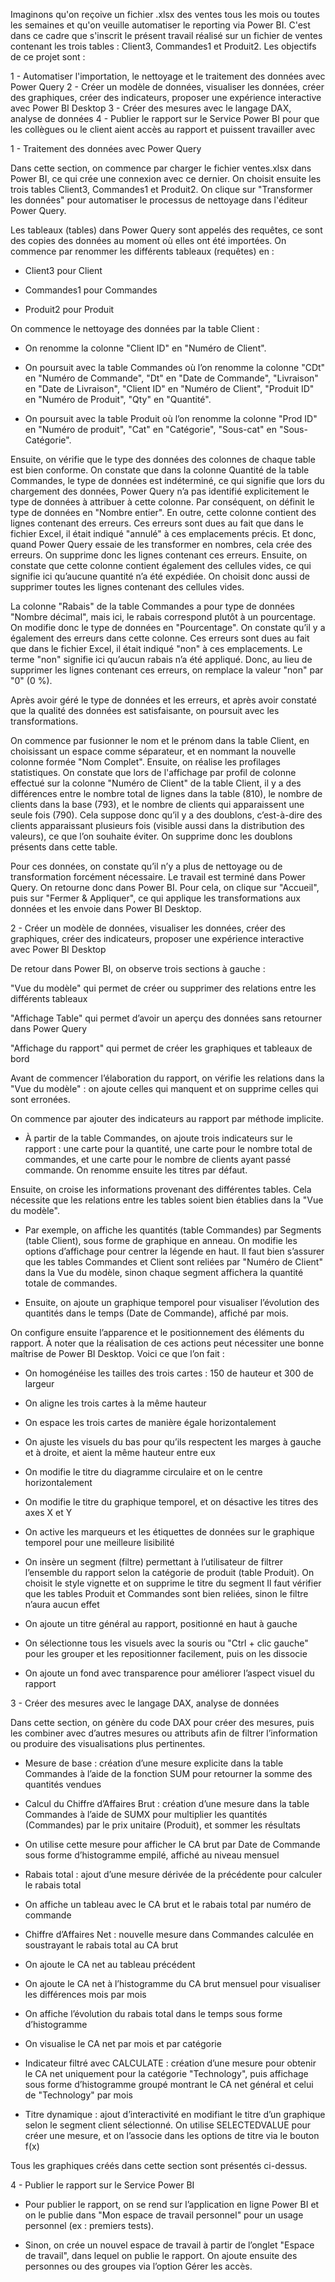 Imaginons qu'on reçoive un fichier .xlsx des ventes tous les mois ou toutes les semaines et qu'on veuille automatiser le reporting via Power BI. C'est dans ce cadre que s'inscrit le présent travail réalisé sur un fichier de ventes contenant les trois tables : Client3, Commandes1 et Produit2. Les objectifs de ce projet sont :

1 - Automatiser l'importation, le nettoyage et le traitement des données avec Power Query
2 - Créer un modèle de données, visualiser les données, créer des graphiques, créer des indicateurs, proposer une expérience interactive avec Power BI Desktop
3 - Créer des mesures avec le langage DAX, analyse de données
4 - Publier le rapport sur le Service Power BI pour que les collègues ou le client aient accès au rapport et puissent travailler avec

1 - Traitement des données avec Power Query

Dans cette section, on commence par charger le fichier ventes.xlsx dans Power BI, ce qui crée une connexion avec ce dernier. On choisit ensuite les trois tables Client3, Commandes1 et Produit2. On clique sur "Transformer les données" pour automatiser le processus de nettoyage dans l'éditeur Power Query.

Les tableaux (tables) dans Power Query sont appelés des requêtes, ce sont des copies des données au moment où elles ont été importées. On commence par renommer les différents tableaux (requêtes) en :

- Client3 pour Client

- Commandes1 pour Commandes

- Produit2 pour Produit

On commence le nettoyage des données par la table Client :

- On renomme la colonne "Client ID" en "Numéro de Client".

- On poursuit avec la table Commandes où l’on renomme la colonne "CDt" en "Numéro de Commande", "Dt" en "Date de Commande", "Livraison" en "Date de Livraison", "Client ID" en "Numéro de Client", "Produit ID" en "Numéro de Produit", "Qty" en "Quantité".

- On poursuit avec la table Produit où l’on renomme la colonne "Prod ID" en "Numéro de produit", "Cat" en "Catégorie", "Sous-cat" en "Sous-Catégorie".

Ensuite, on vérifie que le type des données des colonnes de chaque table est bien conforme.
On constate que dans la colonne Quantité de la table Commandes, le type de données est indéterminé, ce qui signifie que lors du chargement des données, Power Query n’a pas identifié explicitement le type de données à attribuer à cette colonne. Par conséquent, on définit le type de données en "Nombre entier". En outre, cette colonne contient des lignes contenant des erreurs. Ces erreurs sont dues au fait que dans le fichier Excel, il était indiqué "annulé" à ces emplacements précis. Et donc, quand Power Query essaie de les transformer en nombres, cela crée des erreurs. On supprime donc les lignes contenant ces erreurs. Ensuite, on constate que cette colonne contient également des cellules vides, ce qui signifie ici qu’aucune quantité n’a été expédiée. On choisit donc aussi de supprimer toutes les lignes contenant des cellules vides.

La colonne "Rabais" de la table Commandes a pour type de données "Nombre décimal", mais ici, le rabais correspond plutôt à un pourcentage. On modifie donc le type de données en "Pourcentage". On constate qu’il y a également des erreurs dans cette colonne. Ces erreurs sont dues au fait que dans le fichier Excel, il était indiqué "non" à ces emplacements. Le terme "non" signifie ici qu’aucun rabais n’a été appliqué. Donc, au lieu de supprimer les lignes contenant ces erreurs, on remplace la valeur "non" par "0" (0 %).

Après avoir géré le type de données et les erreurs, et après avoir constaté que la qualité des données est satisfaisante, on poursuit avec les transformations.

On commence par fusionner le nom et le prénom dans la table Client, en choisissant un espace comme séparateur, et en nommant la nouvelle colonne formée "Nom Complet".
Ensuite, on réalise les profilages statistiques. On constate que lors de l'affichage par profil de colonne effectué sur la colonne "Numéro de Client" de la table Client, il y a des différences entre le nombre total de lignes dans la table (810), le nombre de clients dans la base (793), et le nombre de clients qui apparaissent une seule fois (790). Cela suppose donc qu’il y a des doublons, c’est-à-dire des clients apparaissant plusieurs fois (visible aussi dans la distribution des valeurs), ce que l’on souhaite éviter. On supprime donc les doublons présents dans cette table.

Pour ces données, on constate qu’il n’y a plus de nettoyage ou de transformation forcément nécessaire. Le travail est terminé dans Power Query. On retourne donc dans Power BI. Pour cela, on clique sur "Accueil", puis sur "Fermer & Appliquer", ce qui applique les transformations aux données et les envoie dans Power BI Desktop.

2 - Créer un modèle de données, visualiser les données, créer des graphiques, créer des indicateurs, proposer une expérience interactive avec Power BI Desktop

De retour dans Power BI, on observe trois sections à gauche :

"Vue du modèle" qui permet de créer ou supprimer des relations entre les différents tableaux

"Affichage Table" qui permet d’avoir un aperçu des données sans retourner dans Power Query

"Affichage du rapport" qui permet de créer les graphiques et tableaux de bord

Avant de commencer l’élaboration du rapport, on vérifie les relations dans la "Vue du modèle" : on ajoute celles qui manquent et on supprime celles qui sont erronées.

On commence par ajouter des indicateurs au rapport par méthode implicite.

- À partir de la table Commandes, on ajoute trois indicateurs sur le rapport : une carte pour la quantité, une carte pour le nombre total de commandes, et une carte pour le nombre de clients ayant passé commande. On renomme ensuite les titres par défaut.

Ensuite, on croise les informations provenant des différentes tables. Cela nécessite que les relations entre les tables soient bien établies dans la "Vue du modèle".

- Par exemple, on affiche les quantités (table Commandes) par Segments (table Client), sous forme de graphique en anneau. On modifie les options d’affichage pour centrer la légende en haut.
Il faut bien s’assurer que les tables Commandes et Client sont reliées par "Numéro de Client" dans la Vue du modèle, sinon chaque segment affichera la quantité totale de commandes.

- Ensuite, on ajoute un graphique temporel pour visualiser l’évolution des quantités dans le temps (Date de Commande), affiché par mois.

On configure ensuite l’apparence et le positionnement des éléments du rapport. À noter que la réalisation de ces actions peut nécessiter une bonne maîtrise de Power BI Desktop. Voici ce que l’on fait :

- On homogénéise les tailles des trois cartes : 150 de hauteur et 300 de largeur

- On aligne les trois cartes à la même hauteur

- On espace les trois cartes de manière égale horizontalement

- On ajuste les visuels du bas pour qu’ils respectent les marges à gauche et à droite, et aient la même hauteur entre eux

- On modifie le titre du diagramme circulaire et on le centre horizontalement

- On modifie le titre du graphique temporel, et on désactive les titres des axes X et Y

- On active les marqueurs et les étiquettes de données sur le graphique temporel pour une meilleure lisibilité

- On insère un segment (filtre) permettant à l’utilisateur de filtrer l’ensemble du rapport selon la catégorie de produit (table Produit). On choisit le style vignette et on supprime le titre du segment
Il faut vérifier que les tables Produit et Commandes sont bien reliées, sinon le filtre n’aura aucun effet

- On ajoute un titre général au rapport, positionné en haut à gauche

- On sélectionne tous les visuels avec la souris ou "Ctrl + clic gauche" pour les grouper et les repositionner facilement, puis on les dissocie

- On ajoute un fond avec transparence pour améliorer l’aspect visuel du rapport

3 - Créer des mesures avec le langage DAX, analyse de données

Dans cette section, on génère du code DAX pour créer des mesures, puis les combiner avec d’autres mesures ou attributs afin de filtrer l’information ou produire des visualisations plus pertinentes.

- Mesure de base : création d’une mesure explicite dans la table Commandes à l’aide de la fonction SUM pour retourner la somme des quantités vendues

- Calcul du Chiffre d’Affaires Brut : création d’une mesure dans la table Commandes à l’aide de SUMX pour multiplier les quantités (Commandes) par le prix unitaire (Produit), et sommer les résultats

- On utilise cette mesure pour afficher le CA brut par Date de Commande sous forme d’histogramme empilé, affiché au niveau mensuel

- Rabais total : ajout d’une mesure dérivée de la précédente pour calculer le rabais total

- On affiche un tableau avec le CA brut et le rabais total par numéro de commande

- Chiffre d’Affaires Net : nouvelle mesure dans Commandes calculée en soustrayant le rabais total au CA brut

- On ajoute le CA net au tableau précédent

- On ajoute le CA net à l’histogramme du CA brut mensuel pour visualiser les différences mois par mois

- On affiche l’évolution du rabais total dans le temps sous forme d’histogramme

- On visualise le CA net par mois et par catégorie

- Indicateur filtré avec CALCULATE : création d’une mesure pour obtenir le CA net uniquement pour la catégorie "Technology", puis affichage sous forme d’histogramme groupé montrant le CA net général et celui de "Technology" par mois

- Titre dynamique : ajout d’interactivité en modifiant le titre d’un graphique selon le segment client sélectionné. On utilise SELECTEDVALUE pour créer une mesure, et on l’associe dans les options de titre via le bouton f(x)

Tous les graphiques créés dans cette section sont présentés ci-dessus.

4 - Publier le rapport sur le Service Power BI

- Pour publier le rapport, on se rend sur l’application en ligne Power BI et on le publie dans "Mon espace de travail personnel" pour un usage personnel (ex : premiers tests).

- Sinon, on crée un nouvel espace de travail à partir de l’onglet "Espace de travail", dans lequel on publie le rapport. On ajoute ensuite des personnes ou des groupes via l’option Gérer les accès.

